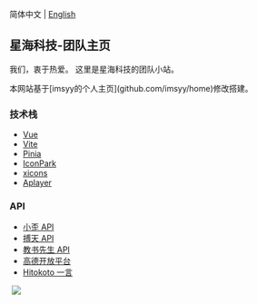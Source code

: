 简体中文 | [English](./README_EN.md)

<p>
<strong><h2>星海科技-团队主页</h2></strong>
我们，衷于热爱。
这里是星海科技的团队小站。
</p>
本网站基于[imsyy的个人主页](github.com/imsyy/home)修改搭建。

### 技术栈

* [Vue](https://cn.vuejs.org/)
* [Vite](https://vitejs.cn/vite3-cn/)
* [Pinia](https://pinia.vuejs.org/zh/)
* [IconPark](https://iconpark.oceanengine.com/official)
* [xicons](https://xicons.org/)
* [Aplayer](https://aplayer.js.org/)

### API

* [小歪 API](https://api.aixiaowai.cn)
* [搏天 API](https://api.btstu.cn/doc/sjbz.php)
* [教书先生 API](https://api.oioweb.cn/doc/weather/GetWeather)
* [高德开放平台](https://lbs.amap.com/)
* [Hitokoto 一言](https://hitokoto.cn/)

&nbsp;<a title="Copyright" target="_blank" href="https://imsyy.top/"><img src="https://img.shields.io/badge/Copyright%20%C2%A9%202024-星海科技-blue"></a>
